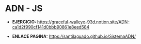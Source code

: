 # ADN - JS

- **EJERCICIO:** https://graceful-walleye-93d.notion.site/ADN-ca1d2f990cf141d0bbb90861e8eed584

- **ENLACE PAGINA:** https://santilaguado.github.io/SistemaADN/
